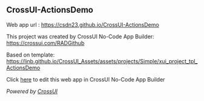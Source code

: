 ## CrossUI-ActionsDemo
Web app url : https://csdn23.github.io/CrossUI-ActionsDemo

This project was created by CrossUI No-Code App Builder: https://crossui.com/RADGithub

Based on template: https://linb.github.io/CrossUI_Assets/assets/projects/Simple/xui_project_tpl_ActionsDemo

Click [here](https://crossui.com/RADGithub/#!from=github&owner=csdn23&repo=CrossUI-ActionsDemo) to edit this web app in CrossUI No-Code App Builder

<i>Powered by [CrossUI](https://crossui.com)</i>
